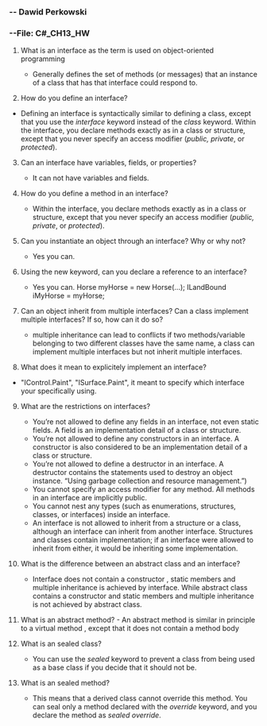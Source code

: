 ### -- Dawid Perkowski

### --File: C#_CH13_HW

1. What is an interface as the term is used on object-oriented programming

   - Generally defines the set of methods (or messages) that an instance of a class that has that interface could respond to.
2. How do you define an interface?
- Defining an interface is syntactically similar to defining a class, except that you use the *interface* keyword instead of the *class* keyword. Within the interface, you declare methods exactly as in a class or structure, except that you never specify an access modifier (*public, private*, or *protected*).
3. Can an interface have variables, fields, or properties?

   -   It can not have variables and fields.
4. How do you define a method in an interface?

   - Within the interface, you declare methods exactly as in a class or structure, except that you never specify an access modifier (*public, private*, or *protected*).
5. Can you instantiate an object through an interface? Why or why not?

   - Yes you can.
6. Using the new keyword, can you declare a reference to an interface?

   - Yes you can. Horse myHorse = new Horse(...); ILandBound iMyHorse = myHorse;
7. Can an object inherit from multiple interfaces? Can a class implement multiple interfaces? If so, how can it do so?

   -  multiple inheritance can lead to conflicts if two methods/variable belonging to two different classes have the same name, a class can implement multiple interfaces but not inherit multiple interfaces.
8.   What does it mean to explicitely implement an interface?

   - "IControl.Paint", "ISurface.Paint", it meant to specify which interface your specifically using.
9. What are the restrictions on interfaces?

   -  You’re not allowed to define any fields in an interface, not even static fields. A field is an implementation detail of a class or structure.
   -  You’re not allowed to define any constructors in an interface. A constructor is also considered to be an implementation detail of a class or structure.
   -  You’re not allowed to define a destructor in an interface. A destructor contains the statements used to destroy an object instance. “Using garbage collection and resource management.”)
   -  You cannot specify an access modifier for any method. All methods in an interface are implicitly public.
   -  You cannot nest any types (such as enumerations, structures, classes, or interfaces) inside an interface.
   -  An interface is not allowed to inherit from a structure or a class, although an interface can inherit from another interface. Structures and classes contain implementation; if an interface were allowed to inherit from either, it would be inheriting some implementation. 
10. What is the difference between an abstract class and an interface?
    - Interface does not contain a constructor , static members and multiple inheritance is achieved by interface. While abstract class contains a constructor and static members and multiple inheritance is not achieved by abstract class.
11.  What is an abstract method?
    - An abstract method is similar in principle to a virtual method , except that it does not contain a method body
12. What is an sealed class?
    - You can use the *sealed* keyword to prevent a class from being used as a base class if you decide that it should not be. 
13. What is an sealed method?
    - This means that a derived class cannot override this method. You can seal only a method declared with the *override* keyword, and you declare the method as *sealed override*. 
